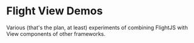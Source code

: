 # Flight View Demos

Various (that's the plan, at least) experiments of combining FlightJS with View
components of other frameworks.
